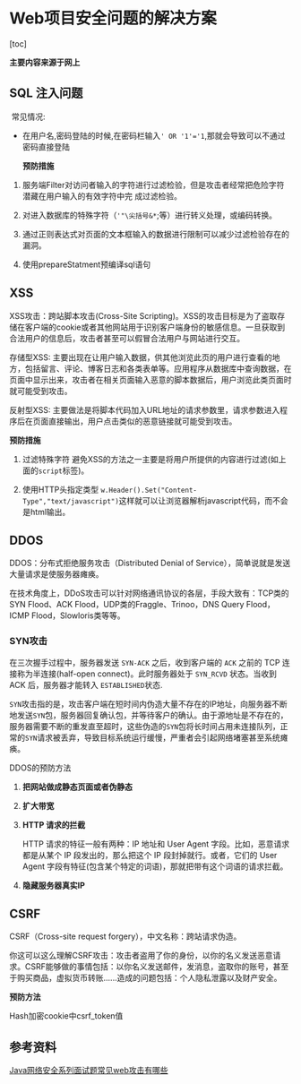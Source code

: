 # Web项目安全问题的解决方案

[toc]

**主要内容来源于网上**

## SQL 注入问题

​		常见情况:

- 在用户名,密码登陆的时候,在密码栏输入`' OR '1'='1`,那就会导致可以不通过密码直接登陆

  **预防措施**

1. 服务端Filter对访问者输入的字符进行过滤检验，但是攻击者经常把危险字符潜藏在用户输入的有效字符中完 成过滤检验。
2. 对进入数据库的特殊字符（`'"\尖括号&*`;等）进行转义处理，或编码转换。

2. 通过正则表达式对页面的文本框输入的数据进行限制可以减少过滤检验存在的漏洞。

3. 使用prepareStatment预编译sql语句

##  XSS

XSS攻击：跨站脚本攻击(Cross-Site Scripting)。XSS的攻击目标是为了盗取存储在客户端的cookie或者其他网站用于识别客户端身份的敏感信息。一旦获取到合法用户的信息后，攻击者甚至可以假冒合法用户与网站进行交互。

存储型XSS: 主要出现在让用户输入数据，供其他浏览此页的用户进行查看的地方，包括留言、评论、博客日志和各类表单等。应用程序从数据库中查询数据，在页面中显示出来，攻击者在相关页面输入恶意的脚本数据后，用户浏览此类页面时就可能受到攻击。

反射型XSS: 主要做法是将脚本代码加入URL地址的请求参数里，请求参数进入程序后在页面直接输出，用户点击类似的恶意链接就可能受到攻击。

**预防措施**

1. 过滤特殊字符
    避免XSS的方法之一主要是将用户所提供的内容进行过滤(如上面的`script`标签)。

2. 使用HTTP头指定类型
    `w.Header().Set("Content-Type","text/javascript")`这样就可以让浏览器解析javascript代码，而不会是html输出。

##  DDOS

DDOS：分布式拒绝服务攻击（Distributed Denial of Service），简单说就是发送大量请求是使服务器瘫痪。

在技术角度上，DDoS攻击可以针对网络通讯协议的各层，手段大致有：TCP类的SYN Flood、ACK Flood，UDP类的Fraggle、Trinoo，DNS Query Flood，ICMP Flood，Slowloris类等等。

### SYN攻击

在三次握手过程中，服务器发送 `SYN-ACK` 之后，收到客户端的 `ACK` 之前的 TCP 连接称为半连接(half-open connect)。此时服务器处于 `SYN_RCVD` 状态。当收到 ACK 后，服务器才能转入 `ESTABLISHED`状态.

`SYN`攻击指的是，攻击客户端在短时间内伪造大量不存在的IP地址，向服务器不断地发送`SYN`包，服务器回复确认包，并等待客户的确认。由于源地址是不存在的，服务器需要不断的重发直至超时，这些伪造的`SYN`包将长时间占用未连接队列，正常的`SYN`请求被丢弃，导致目标系统运行缓慢，严重者会引起网络堵塞甚至系统瘫痪。

DDOS的预防方法

1. **把网站做成静态页面或者伪静态**
2. **扩大带宽**

3. **HTTP 请求的拦截**

   HTTP 请求的特征一般有两种：IP 地址和 User Agent 字段。比如，恶意请求都是从某个 IP 段发出的，那么把这个 IP 段封掉就行。或者，它们的 User Agent 字段有特征(包含某个特定的词语)，那就把带有这个词语的请求拦截。

4. **隐藏服务器真实IP**

## CSRF

CSRF（Cross-site request forgery），中文名称：跨站请求伪造。

你这可以这么理解CSRF攻击：攻击者盗用了你的身份，以你的名义发送恶意请求。CSRF能够做的事情包括：以你名义发送邮件，发消息，盗取你的账号，甚至于购买商品，虚拟货币转账......造成的问题包括：个人隐私泄露以及财产安全。

**预防方法**

 Hash加密cookie中csrf_token值

## 参考资料

[Java网络安全系列面试题常见web攻击有哪些](https://www.jianshu.com/p/1c3db5585ba1)